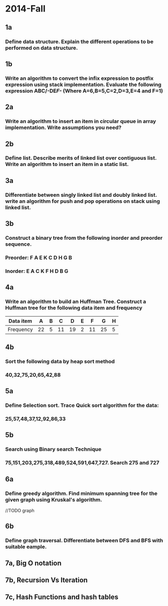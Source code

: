 # 2014-Fall

## 1a

### Define data structure. Explain the different operations to be performed on data structure.

## 1b

### Write an algorithm to convert the infix expression to postfix expression using stack implementation. Evaluate the following expression ABC/-DE*F-* (Where A=6,B=5,C=2,D=3,E=4 and F=1)

## 2a

### Write an algorithm to insert an item in circular queue in array implementation. Write assumptions you need?

## 2b

### Define list. Describe merits of linked list over contiguous list. Write an algorithm to insert an item in a static list.

## 3a

### Differentiate between singly linked list and doubly linked list. write an algorithm for push and pop operations on stack using linked list.

## 3b

### Construct a binary tree from the following inorder and preorder sequence.
### Preorder: F A E K C D H G B
### Inorder: E A C K F H D B G

## 4a

### Write an algorithm to build an Huffman Tree. Construct a Huffman tree for the following data item and frequency

|Data item|A|B|C|D|E|F|G|H|
|--|--|--|--|--|--|--|--|--|
|Frequency|22|5|11|19|2|11|25|5|

## 4b

### Sort the following data by heap sort method
### 40,32,75,20,65,42,88

## 5a

### Define Selection sort. Trace Quick sort algorithm for the data:
### 25,57,48,37,12,92,86,33

## 5b

### Search using Binary search Technique
### 75,151,203,275,318,489,524,591,647,727. Search 275 and 727

## 6a

### Define greedy algorithm. Find minimum spanning tree for the given graph using Kruskal's algorithm.
//TODO graph

## 6b

### Define graph traversal. Differentiate between DFS and BFS with suitable eample.

## 7a, Big O notation

## 7b, Recursion Vs Iteration

## 7c, Hash Functions and hash tables